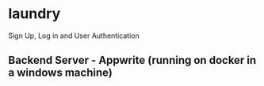 # laundry

Sign Up, Log in and User Authentication


## Backend Server - Appwrite (running on docker in a windows machine)

